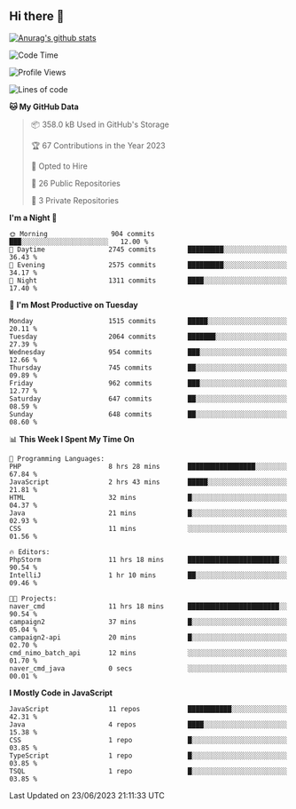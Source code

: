 ## Hi there 👋

[![Anurag's github stats](https://github-readme-stats.vercel.app/api?username=Songwonseok)](https://github.com/anuraghazra/github-readme-stats)



<!--START_SECTION:waka-->
![Code Time](http://img.shields.io/badge/Code%20Time-2%2C285%20hrs%2038%20mins-blue)

![Profile Views](http://img.shields.io/badge/Profile%20Views-0-blue)

![Lines of code](https://img.shields.io/badge/From%20Hello%20World%20I%27ve%20Written-35.0%20million%20lines%20of%20code-blue)

**🐱 My GitHub Data** 

> 📦 358.0 kB Used in GitHub's Storage 
 > 
> 🏆 67 Contributions in the Year 2023
 > 
> 💼 Opted to Hire
 > 
> 📜 26 Public Repositories 
 > 
> 🔑 3 Private Repositories 
 > 
**I'm a Night 🦉** 

```text
🌞 Morning                904 commits         ███░░░░░░░░░░░░░░░░░░░░░░   12.00 % 
🌆 Daytime                2745 commits        █████████░░░░░░░░░░░░░░░░   36.43 % 
🌃 Evening                2575 commits        █████████░░░░░░░░░░░░░░░░   34.17 % 
🌙 Night                  1311 commits        ████░░░░░░░░░░░░░░░░░░░░░   17.40 % 
```
📅 **I'm Most Productive on Tuesday** 

```text
Monday                   1515 commits        █████░░░░░░░░░░░░░░░░░░░░   20.11 % 
Tuesday                  2064 commits        ███████░░░░░░░░░░░░░░░░░░   27.39 % 
Wednesday                954 commits         ███░░░░░░░░░░░░░░░░░░░░░░   12.66 % 
Thursday                 745 commits         ██░░░░░░░░░░░░░░░░░░░░░░░   09.89 % 
Friday                   962 commits         ███░░░░░░░░░░░░░░░░░░░░░░   12.77 % 
Saturday                 647 commits         ██░░░░░░░░░░░░░░░░░░░░░░░   08.59 % 
Sunday                   648 commits         ██░░░░░░░░░░░░░░░░░░░░░░░   08.60 % 
```


📊 **This Week I Spent My Time On** 

```text
💬 Programming Languages: 
PHP                      8 hrs 28 mins       █████████████████░░░░░░░░   67.84 % 
JavaScript               2 hrs 43 mins       █████░░░░░░░░░░░░░░░░░░░░   21.81 % 
HTML                     32 mins             █░░░░░░░░░░░░░░░░░░░░░░░░   04.37 % 
Java                     21 mins             █░░░░░░░░░░░░░░░░░░░░░░░░   02.93 % 
CSS                      11 mins             ░░░░░░░░░░░░░░░░░░░░░░░░░   01.56 % 

🔥 Editors: 
PhpStorm                 11 hrs 18 mins      ███████████████████████░░   90.54 % 
IntelliJ                 1 hr 10 mins        ██░░░░░░░░░░░░░░░░░░░░░░░   09.46 % 

🐱‍💻 Projects: 
naver_cmd                11 hrs 18 mins      ███████████████████████░░   90.54 % 
campaign2                37 mins             █░░░░░░░░░░░░░░░░░░░░░░░░   05.04 % 
campaign2-api            20 mins             █░░░░░░░░░░░░░░░░░░░░░░░░   02.70 % 
cmd_nimo_batch_api       12 mins             ░░░░░░░░░░░░░░░░░░░░░░░░░   01.70 % 
naver_cmd_java           0 secs              ░░░░░░░░░░░░░░░░░░░░░░░░░   00.01 % 
```

**I Mostly Code in JavaScript** 

```text
JavaScript               11 repos            ███████████░░░░░░░░░░░░░░   42.31 % 
Java                     4 repos             ████░░░░░░░░░░░░░░░░░░░░░   15.38 % 
CSS                      1 repo              █░░░░░░░░░░░░░░░░░░░░░░░░   03.85 % 
TypeScript               1 repo              █░░░░░░░░░░░░░░░░░░░░░░░░   03.85 % 
TSQL                     1 repo              █░░░░░░░░░░░░░░░░░░░░░░░░   03.85 % 
```




 Last Updated on 23/06/2023 21:11:33 UTC
<!--END_SECTION:waka-->

